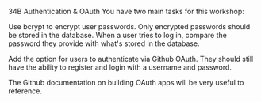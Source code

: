 34B Authentication & OAuth
You have two main tasks for this workshop:

Use bcrypt to encrypt user passwords. Only encrypted passwords should be stored in the database. When a user tries to log in, compare the password they provide with what's stored in the database.

Add the option for users to authenticate via Github OAuth. They should still have the ability to register and login with a username and password.

The Github documentation on building OAuth apps will be very useful to reference.